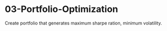 # 03-Portfolio-Optimization
Create portfolio that generates maximum sharpe ration, minimum volatility.
